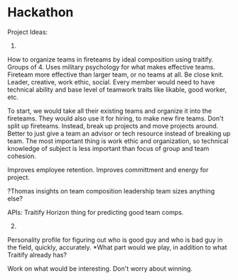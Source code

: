 # Hackathon

Project Ideas:

1. 
How to organize teams in fireteams by ideal composition using traitify.
Groups of 4.  Uses military psychology for what makes effective teams.
Fireteam more effective than larger team, or no teams at all.  Be close knit.
Leader, creative, work ethic, social.
Every member would need to have technical ability and base level of teamwork traits like likable, good worker, etc.

To start, we would take all their existing teams and organize it into the fireteams.
They would also use it for hiring, to make new fire teams.
Don't split up fireteams.  Instead, break up projects and move projects around.
Better to just give a team an advisor or tech resource instead of breaking up team.  The most important thing is work ethic and organization, so technical knowledge of subject is less important than focus of group and team cohesion.

Improves employee retention.
Improves committment and energy for project.

?Thomas insights on 
	team composition
	leadership
	team sizes
	anything else?

APIs:
Traitify
Horizon thing for predicting good team comps.


2.
Personality profile for figuring out who is good guy and who is bad guy in the field, quickly, accurately.
*What part would we play, in addition to what Traitify already has?












Work on what would be interesting.  Don't worry about winning.
